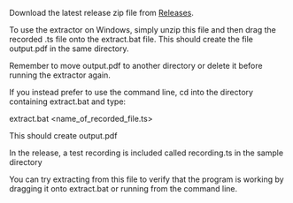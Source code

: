 
Download the latest release zip file from [Releases](https://github.com/Juul/extractor/releases/).

To use the extractor on Windows, simply unzip this file and then drag the recorded .ts file onto the extract.bat file. This should create the file output.pdf in the same directory.

Remember to move output.pdf to another directory or delete it before running the extractor again.

If you instead prefer to use the command line, cd into the directory containing extract.bat and type:

extract.bat <name_of_recorded_file.ts>

This should create output.pdf

In the release, a test recording is included called recording.ts in the sample directory

You can try extracting from this file to verify that the program is working by dragging it onto extract.bat or running from the command line.
